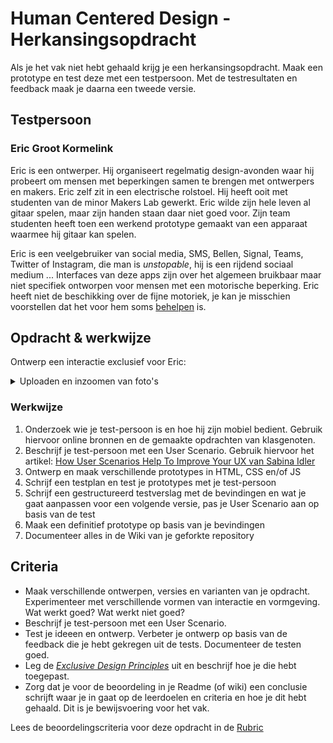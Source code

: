 # Human Centered Design - Herkansingsopdracht

Als je het vak niet hebt gehaald krijg je een herkansingsopdracht. 
Maak een prototype en test deze met een testpersoon. 
Met de testresultaten en feedback maak je daarna een tweede versie. 


## Testpersoon

### Eric Groot Kormelink

Eric is een ontwerper. Hij organiseert regelmatig design-avonden waar hij probeert om mensen met beperkingen samen te brengen met ontwerpers en makers. Eric zelf zit in een electrische rolstoel. Hij heeft ooit met studenten van de minor Makers Lab gewerkt. Eric wilde zijn hele leven al gitaar spelen, maar zijn handen staan daar niet goed voor. Zijn team studenten heeft toen een werkend prototype gemaakt van een apparaat waarmee hij gitaar kan spelen.

Eric is een veelgebruiker van social media, SMS, Bellen, Signal, Teams, Twitter of Instagram, die man is _unstopable_, 
hij is een rijdend sociaal medium ...  Interfaces van deze apps zijn over het algemeen bruikbaar maar niet specifiek ontworpen voor mensen met een motorische beperking.  Eric heeft niet de beschikking over de fijne motoriek, je kan je misschien voorstellen dat het voor hem soms [behelpen](https://www.encyclo.nl/begrip/behelpen) is. 


## Opdracht & werkwijze

Ontwerp een interactie exclusief voor Eric: 

<details>
<summary>Uploaden en inzoomen van foto's</summary>
  <p>Voor het plaatsen van foto's in een app of website zijn verschillende handelingen nodig. Eric redt zich hier wel mee, hij kan foto's uploaden en plaatsen, maar de interactie zou voor hem wat makkelijker kunnen. Ontwerp voor Eric een functionaliteit waarmee hij eenvoudig een foto kan uploaden en bewerken, zoals inzoomem, een uitsnede maken, draaien en/of in een kader plaatsen.</p>
</details>


### Werkwijze 

1. Onderzoek wie je test-persoon is en hoe hij zijn mobiel bedient. Gebruik hiervoor online bronnen en de gemaakte opdrachten van klasgenoten. 
2. Beschrijf je test-persoon met een User Scenario. Gebruik hiervoor het artikel: [How User Scenarios Help To Improve Your UX van Sabina Idler](https://usabilla.com/blog/how-user-scenarios-help-to-improve-your-ux/) 
3. Ontwerp en maak verschillende prototypes in HTML, CSS en/of JS
4. Schrijf een testplan en test je prototypes met je test-persoon
5. Schrijf een gestructureerd testverslag met de bevindingen en wat je gaat aanpassen voor een volgende versie, pas je User Scenario aan op basis van de test 
6. Maak een definitief prototype op basis van je bevindingen
7. Documenteer alles in de Wiki van je geforkte repository


## Criteria

- Maak verschillende ontwerpen, versies en varianten van je opdracht. Experimenteer met verschillende vormen van interactie en vormgeving. Wat werkt goed? Wat werkt niet goed?
- Beschrijf je test-persoon met een User Scenario.
- Test je ideeen en ontwerp. Verbeter je ontwerp op basis van de feedback die je hebt gekregen uit de tests. Documenteer de testen goed. 
- Leg de [_Exclusive Design Principles_](https://exclusive-design.vasilis.nl) uit en beschrijf hoe je die hebt toegepast. 
- Zorg dat je voor de beoordeling in je Readme (of wiki) een conclusie schrijft waar je in gaat op de leerdoelen en criteria en hoe je dit hebt gehaald. Dit is je bewijsvoering voor het vak.

Lees de beoordelingscriteria voor deze opdracht in de [Rubric](https://github.com/cmda-minor-web/human-centered-design-2223/blob/main/README.md#rubric)




